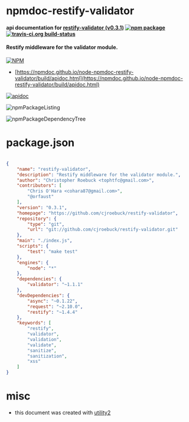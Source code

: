 # npmdoc-restify-validator

#### api documentation for  [restify-validator (v0.3.1)](https://github.com/cjroebuck/restify-validator)  [![npm package](https://img.shields.io/npm/v/npmdoc-restify-validator.svg?style=flat-square)](https://www.npmjs.org/package/npmdoc-restify-validator) [![travis-ci.org build-status](https://api.travis-ci.org/npmdoc/node-npmdoc-restify-validator.svg)](https://travis-ci.org/npmdoc/node-npmdoc-restify-validator)

#### Restify middleware for the validator module.

[![NPM](https://nodei.co/npm/restify-validator.png?downloads=true&downloadRank=true&stars=true)](https://www.npmjs.com/package/restify-validator)

- [https://npmdoc.github.io/node-npmdoc-restify-validator/build/apidoc.html](https://npmdoc.github.io/node-npmdoc-restify-validator/build/apidoc.html)

[![apidoc](https://npmdoc.github.io/node-npmdoc-restify-validator/build/screenCapture.buildCi.browser.%252Ftmp%252Fbuild%252Fapidoc.html.png)](https://npmdoc.github.io/node-npmdoc-restify-validator/build/apidoc.html)

![npmPackageListing](https://npmdoc.github.io/node-npmdoc-restify-validator/build/screenCapture.npmPackageListing.svg)

![npmPackageDependencyTree](https://npmdoc.github.io/node-npmdoc-restify-validator/build/screenCapture.npmPackageDependencyTree.svg)



# package.json

```json

{
    "name": "restify-validator",
    "description": "Restify middleware for the validator module.",
    "author": "Christopher Roebuck <tophtfc@gmail.com>",
    "contributors": [
        "Chris O'Hara <cohara87@gmail.com>",
        "@orfaust"
    ],
    "version": "0.3.1",
    "homepage": "https://github.com/cjroebuck/restify-validator",
    "repository": {
        "type": "git",
        "url": "git://github.com/cjroebuck/restify-validator.git"
    },
    "main": "./index.js",
    "scripts": {
        "test": "make test"
    },
    "engines": {
        "node": "*"
    },
    "dependencies": {
        "validator": "~1.1.1"
    },
    "devDependencies": {
        "async": "~0.1.22",
        "request": "~2.10.0",
        "restify": "~1.4.4"
    },
    "keywords": [
        "restify",
        "validator",
        "validation",
        "validate",
        "sanitize",
        "sanitization",
        "xss"
    ]
}
```



# misc
- this document was created with [utility2](https://github.com/kaizhu256/node-utility2)
